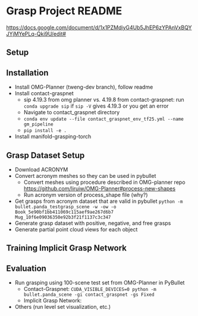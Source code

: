 Grasp Project README
===

https://docs.google.com/document/d/1x1PZMdiyG4Ub5JhEP6zYPAnVxBQYJYjMYePLq-Qki9U/edit#

Setup 
---

## Installation
* Install OMG-Planner (tweng-dev branch), follow readme
* Install contact-graspnet 
    * sip 4.19.3 from omg planner vs. 4.19.8 from contact-graspnet: run `conda upgrade sip` if `sip -V` gives 4.19.3 or you get an error
    * Navigate to contact_graspnet directory
    * `conda env update --file contact_graspnet_env_tf25.yml --name gm_pipeline`
    * `pip install -e .`
* Install manifold-grasping-torch

## Grasp Dataset Setup 
* Download ACRONYM
* Convert acronym meshes so they can be used in pybullet
    * Convert meshes using procedure described in OMG-planner repo https://github.com/liruiw/OMG-Planner#process-new-shapes 
    * Run acronym version of process_shape file (why?)
* Get grasps from acronym dataset that are valid in pybullet `python -m bullet.panda_testgrasp_scene -w -ow -o Book_5e90bf1bb411069c115aef9ae267d6b7 Mug_10f6e09036350e92b3f21f1137c3c347`
* Generate grasp dataset with positive, negative, and free grasps
* Generate partial point cloud views for each object

Training Implicit Grasp Network
---

Evaluation
---
* Run grasping using 100-scene test set from OMG-Planner in PyBullet
    * Contact-Graspnet: 
        `CUDA_VISIBLE_DEVICES=0 python -m bullet.panda_scene -gi contact_graspnet -gs Fixed`
    * Implicit Grasp Network:
* Others (run level set visualization, etc.)  